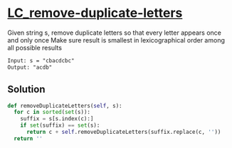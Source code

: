 # [LC_remove-duplicate-letters](https://leetcode.com/problems/remove-duplicate-letters)

Given string s, remove duplicate letters so that every letter appears once and only once
Make sure result is smallest in lexicographical order among all possible results

```txt
Input: s = "cbacdcbc"
Output: "acdb"
```

## Solution

```py
def removeDuplicateLetters(self, s):
  for c in sorted(set(s)):
    suffix = s[s.index(c):]
    if set(suffix) == set(s):
      return c + self.removeDuplicateLetters(suffix.replace(c, ''))
  return ''
```
